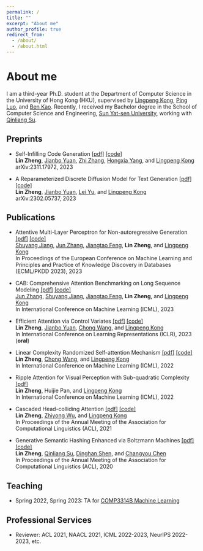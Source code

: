 ```yaml
---
permalink: /
title: ""
excerpt: "About me"
author_profile: true
redirect_from: 
  - /about/
  - /about.html
---
```



# About me
I am a third-year Ph.D. student at the Department of Computer Science in the University of Hong Kong (HKU), supervised by [Lingpeng Kong](https://ikekonglp.github.io/), [Ping Luo](http://luoping.me/), and [Ben Kao](https://www.cs.hku.hk/people/academic-staff/kao). Recently, I received my Bachelor degree in the School of Computer Science and Engineering, [Sun Yat-sen University](http://www.sysu.edu.cn/en/index.htm), working with [Qinliang Su](https://scholar.google.com/citations?hl=en&user=cuIweygAAAAJ&view_op=list_works&sortby=pubdate). 
<!-- My research interests include machine learning and natural language processing. -->

<!-- ## News -->

## Preprints

- Self-Infilling Code Generation <a href="https://arxiv.org/pdf/2311.17972.pdf">[pdf]</a> <a href="https://github.com/LZhengisme/self-infilling">[code]</a> <br>
  <b>Lin Zheng</b>, <a href="https://scholar.google.com/citations?user=B1EhbCsAAAAJ&hl=en">Jianbo Yuan</a>, <a href="https://zhreshold.github.io/">Zhi Zhang</a>, <a href="https://sites.google.com/site/hystatistics/home">Hongxia Yang</a>, and <a href="https://ikekonglp.github.io/">Lingpeng Kong</a> <br>
  arXiv:2311.17972, 2023


- A Reparameterized Discrete Diffusion Model for Text Generation <a href="https://arxiv.org/pdf/2302.05737.pdf">[pdf]</a> <a href="https://github.com/HKUNLP/reparam-discrete-diffusion">[code]</a> <br>
  <b>Lin Zheng</b>, <a href="https://scholar.google.com/citations?user=B1EhbCsAAAAJ&hl=en">Jianbo Yuan</a>, <a href="https://www.cs.ox.ac.uk/people/lei.yu/">Lei Yu</a>, and <a href="https://ikekonglp.github.io/">Lingpeng Kong</a> <br>
  arXiv:2302.05737, 2023

## Publications

- Attentive Multi-Layer Perceptron for Non-autoregressive Generation <a href="https://arxiv.org/pdf/2310.09512.pdf">[pdf]</a> <a href="https://github.com/Shark-NLP/AttentiveMLP">[code]</a> <br>
  <a href="https://scholar.google.com/citations?user=slwTiOUAAAAJ"> Shuyang Jiang</a>, <a href="https://scholar.google.com/citations?user=19qq4hsAAAAJ"> Jun Zhang</a>, <a href="https://jiangtaofeng.github.io/">Jiangtao Feng</a>, <b>Lin Zheng</b>, and <a href="https://ikekonglp.github.io/">Lingpeng Kong</a> <br>
  In Proceedings of the European Conference on Machine Learning and Principles and Practice of Knowledge Discovery in Databases (ECML/PKDD 2023), 2023

- CAB: Comprehensive Attention Benchmarking on Long Sequence Modeling <a href="https://arxiv.org/pdf/2210.07661.pdf">[pdf]</a> <a href="https://github.com/Shark-NLP/CAB">[code]</a> <br>
  <a href="https://scholar.google.com/citations?user=19qq4hsAAAAJ"> Jun Zhang</a>, <a href="https://scholar.google.com/citations?user=slwTiOUAAAAJ"> Shuyang Jiang</a>, <a href="https://jiangtaofeng.github.io/">Jiangtao Feng</a>, <b>Lin Zheng</b>, and <a href="https://ikekonglp.github.io/">Lingpeng Kong</a> <br>
  In International Conference on Machine Learning (ICML), 2023

- Efficient Attention via Control Variates <a href="https://openreview.net/forum?id=G-uNfHKrj46">[pdf]</a> <a href="https://github.com/LZhengisme/efficient-attention">[code]</a> <br> 
  <b>Lin Zheng</b>, <a href="https://scholar.google.com/citations?user=B1EhbCsAAAAJ&hl=en">Jianbo Yuan</a>, <a href="https://chongw.github.io">Chong Wang</a>, and <a href="https://ikekonglp.github.io/">Lingpeng Kong</a> <br>
  In International Conference on Learning Representations (ICLR), 2023 (<b>oral</b>) 

- Linear Complexity Randomized Self-attention Mechanism <a href="https://arxiv.org/pdf/2204.04667.pdf">[pdf]</a> <a href="https://github.com/LZhengisme/efficient-attention">[code]</a> <br> 
  <b>Lin Zheng</b>, <a href="https://chongw.github.io">Chong Wang</a>, and <a href="https://ikekonglp.github.io/">Lingpeng Kong</a> <br>
  In International Conference on Machine Learning (ICML), 2022 

- Ripple Attention for Visual Perception with Sub-quadratic Complexity <a href="https://arxiv.org/pdf/2110.02453.pdf">[pdf]</a> <br>
  <b>Lin Zheng</b>, Huijie Pan, and <a href="https://ikekonglp.github.io/">Lingpeng Kong</a> <br>
  In International Conference on Machine Learning (ICML), 2022 

- Cascaded Head-colliding Attention <a href="https://aclanthology.org/2021.acl-long.45.pdf">[pdf]</a> <a href="https://github.com/LZhengisme/CODA">[code]</a> <br> 
  <b>Lin Zheng</b>, <a href="https://lividwo.github.io/zywu.github.io/">Zhiyong Wu</a>, and <a href="https://ikekonglp.github.io/">Lingpeng Kong</a> <br>
  In Proceedings of the Annual Meeting of the Association for Computational Linguistics (ACL), 2021  

- Generative Semantic Hashing Enhanced via Boltzmann Machines <a href="https://www.aclweb.org/anthology/2020.acl-main.71.pdf">[pdf]</a> <a href="https://github.com/LZhengisme/CorrelatedSemanticHashing">[code]</a> <br> 
  <b>Lin Zheng</b>, <a href="https://cse.sysu.edu.cn/content/3796">Qinliang Su</a>, <a href="https://sites.google.com/view/dinghanshen">Dinghan Shen</a>, and <a href="https://cse.buffalo.edu/~changyou/">Changyou Chen</a> <br> 
  In Proceedings of the Annual Meeting of the Association for Computational Linguistics (ACL), 2020 

## Teaching

- Spring 2022, Spring 2023: TA for <a href="https://nlp.cs.hku.hk/comp3314-spring2023/">COMP3314B Machine Learning</a>

## Professional Services

- Reviewer: ACL 2021, NAACL 2021, ICML 2022-2023, NeurIPS 2022-2023, etc.
